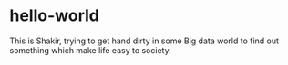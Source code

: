 # hello-world
This is Shakir, trying to get hand dirty in some Big data world to find out something which make life easy to society.
